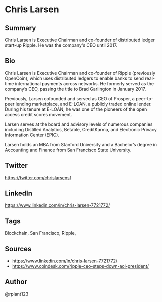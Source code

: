 # Chris Larsen

## Summary
Chris Larsen is Executive Chairman and co-founder of distributed ledger start-up Ripple. He was the company's CEO until 2017.

## Bio
Chris Larsen is Executive Chairman and co-founder of Ripple (previously OpenCoin), which uses distributed ledgers to enable banks to send real-time international payments across networks. He formerly served as the company’s CEO, passing the title to Brad Garlington in January 2017. 

Previously, Larsen cofounded and served as CEO of Prosper, a peer-to-peer lending marketplace, and E-LOAN, a publicly traded online lender. During his tenure at E-LOAN, he was one of the pioneers of the open access credit scores movement. 

Larsen serves at the board and advisory levels of numerous companies including Distilled Analytics, Betable, CreditKarma, and Electronic Privacy Information Center (EPIC). 

Larsen holds an MBA from Stanford University and a Bachelor’s degree in Accounting and Finance from San Francisco State University.

## Twitter
https://twitter.com/chrislarsensf

## LinkedIn
https://www.linkedin.com/in/chris-larsen-7721772/

## Tags
Blockchain, San Francisco, Ripple,

## Sources
* https://www.linkedin.com/in/chris-larsen-7721772/
* https://www.coindesk.com/ripple-ceo-steps-down-aol-president/ 

## Author
@rplant123
